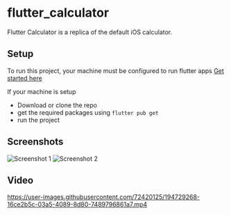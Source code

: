 # flutter_calculator

Flutter Calculator is a replica of the default iOS calculator.

## Setup

To run this project, your machine must be configured to run flutter apps [Get started here](https://docs.flutter.dev/)

If your machine is setup

- Download or clone the repo
- get the required packages using `flutter pub get`
- run the project

## Screenshots

![Screenshot 1](https://user-images.githubusercontent.com/72420125/194729109-986dd961-882a-43fd-acd8-48e31cc5fe14.jpeg) ![Screenshot 2](https://user-images.githubusercontent.com/72420125/194729170-3ce9cb94-bb56-4c10-bb7b-a94ecb9e22aa.jpeg)

## Video

https://user-images.githubusercontent.com/72420125/194729268-16ce2b5c-03a5-4089-8d80-7489796861a7.mp4


